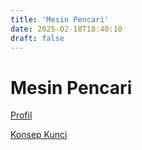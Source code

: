 ```yaml
---
title: 'Mesin Pencari'
date: 2025-02-18T18:40:10
draft: false
---
```


# Mesin Pencari

[Profil](./profil/)

[Konsep Kunci](./konsep-kunci/)
